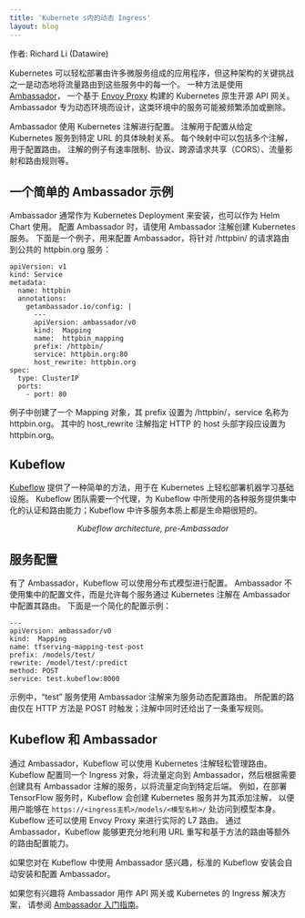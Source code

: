 ```yaml
---
title: 'Kubernete s内的动态 Ingress'
layout: blog
---
```


<!--
title: Dynamic Ingress in Kubernetes
date:  2018-06-07
Author: Richard Li (Datawire)
-->

作者: Richard Li (Datawire)

<!--
Kubernetes makes it easy to deploy applications that consist of many microservices, but one of the key challenges with this type of architecture is dynamically routing ingress traffic to each of these services.  One approach is Ambassador, a Kubernetes-native open source API Gateway built on the Envoy Proxy. Ambassador is designed for dynamic environment where services may come and go frequently.
Ambassador is configured using Kubernetes annotations. Annotations are used to configure specific mappings from a given Kubernetes service to a particular URL. A mapping can include a number of annotations for configuring a route. Examples include rate limiting, protocol, cross-origin request sharing, traffic shadowing, and routing rules.
-->

Kubernetes 可以轻松部署由许多微服务组成的应用程序，但这种架构的关键挑战之一是动态地将流量路由到这些服务中的每一个。
一种方法是使用 [Ambassador](https://www.getambassador.io)，
一个基于 [Envoy Proxy](https://www.envoyproxy.io) 构建的 Kubernetes 原生开源 API 网关。
Ambassador 专为动态环境而设计，这类环境中的服务可能被频繁添加或删除。

Ambassador 使用 Kubernetes 注解进行配置。
注解用于配置从给定 Kubernetes 服务到特定 URL 的具体映射关系。
每个映射中可以包括多个注解，用于配置路由。
注解的例子有速率限制、协议、跨源请求共享（CORS）、流量影射和路由规则等。

<!--
## A Basic Ambassador Example
Ambassador is typically installed as a Kubernetes deployment, and is also available as a Helm chart. To configure Ambassador, create a Kubernetes service with the Ambassador annotations. Here is an example that configures Ambassador to route requests to /httpbin/ to the public httpbin.org service:
-->

## 一个简单的 Ambassador 示例

Ambassador 通常作为 Kubernetes Deployment 来安装，也可以作为 Helm Chart 使用。
配置 Ambassador 时，请使用 Ambassador 注解创建 Kubernetes 服务。
下面是一个例子，用来配置 Ambassador，将针对 /httpbin/ 的请求路由到公共的 httpbin.org 服务：

```
apiVersion: v1
kind: Service
metadata:
  name: httpbin
  annotations:
    getambassador.io/config: |
      ---
      apiVersion: ambassador/v0
      kind:  Mapping
      name:  httpbin_mapping
      prefix: /httpbin/
      service: httpbin.org:80
      host_rewrite: httpbin.org
spec:
  type: ClusterIP
  ports:
    - port: 80
```

<!--
A mapping object is created with a prefix of /httpbin/ and a service name of httpbin.org. The host_rewrite annotation specifies that the HTTP host header should be set to httpbin.org.
-->

例子中创建了一个 Mapping 对象，其 prefix 设置为 /httpbin/，service 名称为 httpbin.org。
其中的 host_rewrite 注解指定 HTTP 的 host 头部字段应设置为 httpbin.org。

<!--
## Kubeflow
Kubeflow provides a simple way to easily deploy machine learning infrastructure on Kubernetes. The Kubeflow team needed a proxy that provided a central point of authentication and routing to the wide range of services used in Kubeflow, many of which are ephemeral in nature.
<center><i>Kubeflow architecture, pre-Ambassador</center></i>
-->

## Kubeflow

[Kubeflow](https://github.com/kubeflow/kubeflow) 提供了一种简单的方法，用于在 Kubernetes 上轻松部署机器学习基础设施。
Kubeflow 团队需要一个代理，为 Kubeflow 中所使用的各种服务提供集中化的认证和路由能力；Kubeflow 中许多服务本质上都是生命期很短的。

<center><i>Kubeflow architecture, pre-Ambassador</center></i>

<!--
## Service configuration
With Ambassador, Kubeflow can use a distributed model for configuration. Instead of a central configuration file, Ambassador allows each service to configure its route in Ambassador via Kubernetes annotations. Here is a simplified example configuration:
-->

## 服务配置

有了 Ambassador，Kubeflow 可以使用分布式模型进行配置。
Ambassador 不使用集中的配置文件，而是允许每个服务通过 Kubernetes 注解在 Ambassador 中配置其路由。
下面是一个简化的配置示例：

```
---
apiVersion: ambassador/v0
kind:  Mapping
name: tfserving-mapping-test-post
prefix: /models/test/
rewrite: /model/test/:predict
method: POST
service: test.kubeflow:8000
```

<!--
In this example, the “test” service uses Ambassador annotations to dynamically configure a route to the service, triggered only when the HTTP method is a POST, and the annotation also specifies a rewrite rule.
-->

示例中，“test” 服务使用 Ambassador 注解来为服务动态配置路由。
所配置的路由仅在 HTTP 方法是 POST 时触发；注解中同时还给出了一条重写规则。

<!--
With Ambassador, Kubeflow manages routing easily with Kubernetes annotations. Kubeflow configures a single ingress object that directs traffic to Ambassador, then creates services with Ambassador annotations as needed to direct traffic  to specific backends. For example, when deploying TensorFlow services,  Kubeflow creates and and annotates a K8s service so that the model will be served at https://<ingress host>/models/<model name>/. Kubeflow can also use the Envoy Proxy to do the actual L7 routing. Using Ambassador, Kubeflow takes advantage of additional routing configuration like URL rewriting and method-based routing.
If you’re interested in using Ambassador with Kubeflow, the standard Kubeflow install automatically installs and configures Ambassador.
If you’re interested in using Ambassador as an API Gateway or Kubernetes ingress solution for your non-Kubeflow services, check out the Getting Started with Ambassador guide.
## Kubeflow and Ambassador
-->

## Kubeflow 和 Ambassador

通过 Ambassador，Kubeflow 可以使用 Kubernetes 注解轻松管理路由。
Kubeflow 配置同一个 Ingress 对象，将流量定向到 Ambassador，然后根据需要创建具有 Ambassador 注解的服务，以将流量定向到特定后端。
例如，在部署 TensorFlow 服务时，Kubeflow 会创建 Kubernetes 服务并为其添加注解，
以便用户能够在 `https://<ingress主机>/models/<模型名称>/` 处访问到模型本身。
Kubeflow 还可以使用 Envoy Proxy 来进行实际的 L7 路由。
通过 Ambassador，Kubeflow 能够更充分地利用 URL 重写和基于方法的路由等额外的路由配置能力。

如果您对在 Kubeflow 中使用 Ambassador 感兴趣，标准的 Kubeflow 安装会自动安装和配置 Ambassador。

如果您有兴趣将 Ambassador 用作 API 网关或 Kubernetes 的 Ingress 解决方案，
请参阅 [Ambassador 入门指南](https://www.getambassador.io/user-guide/getting-started)。
